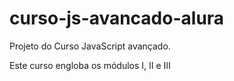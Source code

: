 # curso-js-avancado-alura
Projeto do Curso JavaScript avançado.

Este curso engloba os módulos I, II e III


